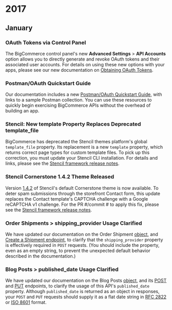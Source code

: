 # <span class="jumptarget"> 2017 </span>


## <span class="jumptarget"> January </span>


### <span class="jumptarget"> OAuth Tokens via Control Panel </span>

The BigCommerce control panel's new **Advanced Settings** > **API Accounts** option allows you to directly generate and revoke OAuth tokens and their associated user accounts. For details on using these new options with your apps, please see our new documentation on <a href="/api/#cp_oauth_get" target="_blank">Obtaining OAuth Tokens</a>. 


### <span class="jumptarget"> Postman/OAuth Quickstart Guide </span>

Our documentation includes a new <a href="/api/#postman_qs" target="_blank">Postman/OAuth Quickstart Guide</a>, with links to a sample Postman collection. You can use these resources to quickly begin exercising BigCommerce APIs without the overhead of building an app.


### <span class="jumptarget"> Stencil: New template Property Replaces Deprecated template_file </span>

BigCommerce has deprecated the Stencil themes platform's global `template_file` property. Its replacement is a new `template` property, which returns correct page types for custom template files. To pick up this correction, you must update your Stencil CLI installation. For details and links, please see the <a href="https://stencil.bigcommerce.com/docs/release-notes" target="_blank">Stencil framework release notes</a>.

### <span class="jumptarget"> Stencil Cornerstone 1.4.2 Theme Released </span>

Version [1.4.2](https://stencil.bigcommerce.com/docs/cornerstone-14x-theme-release-notes#142) of Stencil's default Cornerstone theme is now available. To deter spam submissions through the storefront Contact form, this update replaces the Contact template's CAPTCHA challenge with a Google reCAPTCHA v1 challenge. For the PR #/commit # to apply this fix, please see the <a href="https://stencil.bigcommerce.com/docs/release-notes" target="_blank">Stencil framework release notes</a>.

### <span class="jumptarget"> Order Shipments > shipping_provider Usage Clarified </span>

We have updated our documentation on the Order Shipment <a href="/api/v2/#blog-posts-object-properties" target="_blank">object</a>, and <a href="/api/v2/#create-a-shipment" target="_blank">Create a Shipment endpoint</a>, to clarify that the `shipping_provider` property is effectively required in `POST` requests. (You should include the property, even as an empty string, to prevent the unexpected default behavior described in the documentation.)

### <span class="jumptarget"> Blog Posts > published_date Usage Clarified </span>

We have updated our documentation on the Blog Posts <a href="/api/v2/#blog-posts-object-properties" target="_blank">object</a>, and its <a href="/api/v2/#create-a-blog-post" target="_blank">POST</a> and <a href="/api/v2/#update-a-blog-post" target="_blank">PUT</a> endpoints, to clarify the usage of this API's `published_date` property. Although `published_date` is returned as an object in responses, your `POST` and `PUT` requests should supply it as a flat date string in <a href="http://tools.ietf.org/html/rfc2822#section-3.3" target="_blank">RFC 2822</a> or <a href="https://en.wikipedia.org/wiki/ISO_8601" target="_blank">ISO 8601</a> format.